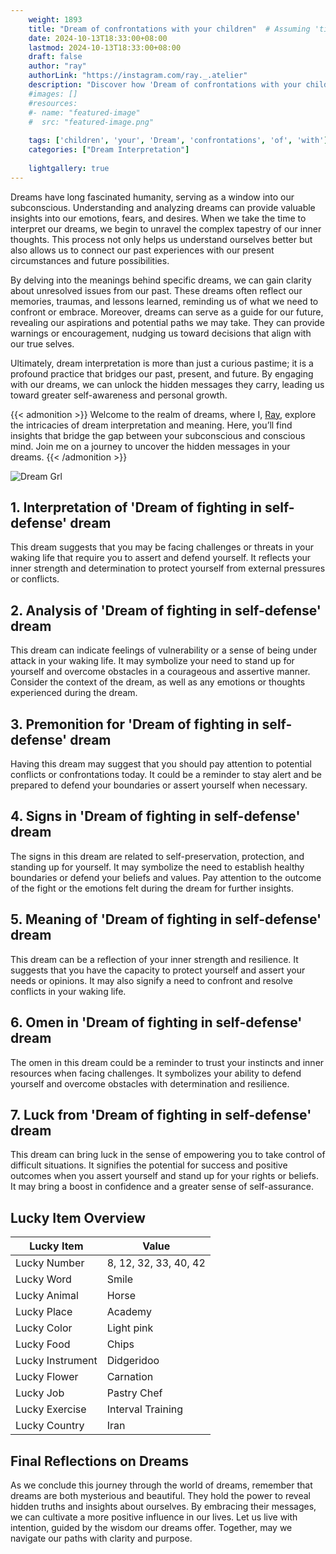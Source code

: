 ```yaml
---
    weight: 1893
    title: "Dream of confrontations with your children"  # Assuming 'title' column exists
    date: 2024-10-13T18:33:00+08:00
    lastmod: 2024-10-13T18:33:00+08:00
    draft: false
    author: "ray"
    authorLink: "https://instagram.com/ray._.atelier"
    description: "Discover how 'Dream of confrontations with your children' can interpret your future and uncover its significant meanings in your life."
    #images: []
    #resources:
    #- name: "featured-image"
    #  src: "featured-image.png"
    
    tags: ['children', 'your', 'Dream', 'confrontations', 'of', 'with']
    categories: ["Dream Interpretation"]
    
    lightgallery: true
---
```

    
Dreams have long fascinated humanity, serving as a window into our subconscious. Understanding and analyzing dreams can provide valuable insights into our emotions, fears, and desires. When we take the time to interpret our dreams, we begin to unravel the complex tapestry of our inner thoughts. This process not only helps us understand ourselves better but also allows us to connect our past experiences with our present circumstances and future possibilities.

By delving into the meanings behind specific dreams, we can gain clarity about unresolved issues from our past. These dreams often reflect our memories, traumas, and lessons learned, reminding us of what we need to confront or embrace. Moreover, dreams can serve as a guide for our future, revealing our aspirations and potential paths we may take. They can provide warnings or encouragement, nudging us toward decisions that align with our true selves.

Ultimately, dream interpretation is more than just a curious pastime; it is a profound practice that bridges our past, present, and future. By engaging with our dreams, we can unlock the hidden messages they carry, leading us toward greater self-awareness and personal growth.

{{< admonition >}}
Welcome to the realm of dreams, where I, [Ray](https://instagram.com/ray._.atelier), explore the intricacies of dream interpretation and meaning. Here, you’ll find insights that bridge the gap between your subconscious and conscious mind. Join me on a journey to uncover the hidden messages in your dreams.
{{< /admonition >}}

![Dream Grl](https://cdn.pixabay.com/photo/2017/11/02/03/35/gothic-2910057_1280.jpg "Dream Grl")

## 1. Interpretation of 'Dream of fighting in self-defense' dream
 This dream suggests that you may be facing challenges or threats in your waking life that require you to assert and defend yourself. It reflects your inner strength and determination to protect yourself from external pressures or conflicts.

## 2. Analysis of 'Dream of fighting in self-defense' dream
 This dream can indicate feelings of vulnerability or a sense of being under attack in your waking life. It may symbolize your need to stand up for yourself and overcome obstacles in a courageous and assertive manner. Consider the context of the dream, as well as any emotions or thoughts experienced during the dream.

## 3. Premonition for 'Dream of fighting in self-defense' dream
 Having this dream may suggest that you should pay attention to potential conflicts or confrontations today. It could be a reminder to stay alert and be prepared to defend your boundaries or assert yourself when necessary.

## 4. Signs in 'Dream of fighting in self-defense' dream
 The signs in this dream are related to self-preservation, protection, and standing up for yourself. It may symbolize the need to establish healthy boundaries or defend your beliefs and values. Pay attention to the outcome of the fight or the emotions felt during the dream for further insights.

## 5. Meaning of 'Dream of fighting in self-defense' dream
 This dream can be a reflection of your inner strength and resilience. It suggests that you have the capacity to protect yourself and assert your needs or opinions. It may also signify a need to confront and resolve conflicts in your waking life.

## 6. Omen in 'Dream of fighting in self-defense' dream
 The omen in this dream could be a reminder to trust your instincts and inner resources when facing challenges. It symbolizes your ability to defend yourself and overcome obstacles with determination and resilience.

## 7. Luck from 'Dream of fighting in self-defense' dream
 This dream can bring luck in the sense of empowering you to take control of difficult situations. It signifies the potential for success and positive outcomes when you assert yourself and stand up for your rights or beliefs. It may bring a boost in confidence and a greater sense of self-assurance.

## Lucky Item Overview
| Lucky Item          | Value              |
|---------------|--------------------|
| Lucky Number        | 8, 12, 32, 33, 40, 42  |
| Lucky Word          | Smile |
| Lucky Animal        | Horse |
| Lucky Place         | Academy     |
| Lucky Color         | Light pink     |
| Lucky Food          | Chips      |
| Lucky Instrument    | Didgeridoo |
| Lucky Flower        | Carnation    |
| Lucky Job           | Pastry Chef       |
| Lucky Exercise      | Interval Training  |
| Lucky Country       | Iran    |


##  Final Reflections on Dreams

As we conclude this journey through the world of dreams, remember that dreams are both mysterious and beautiful. They hold the power to reveal hidden truths and insights about ourselves. By embracing their messages, we can cultivate a more positive influence in our lives. Let us live with intention, guided by the wisdom our dreams offer. Together, may we navigate our paths with clarity and purpose.
